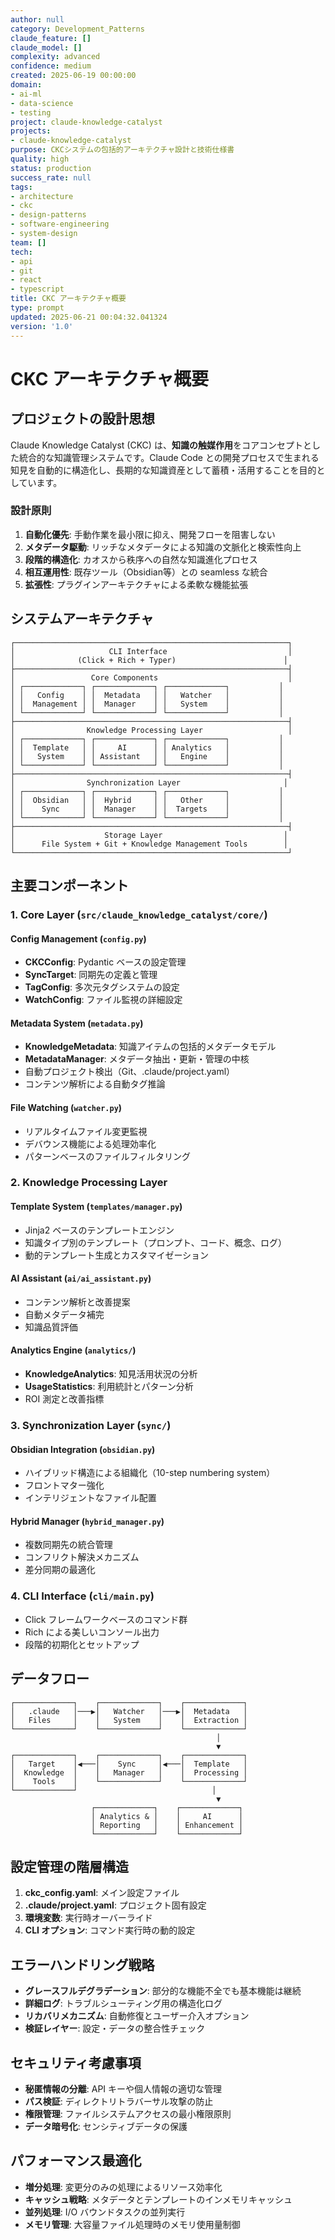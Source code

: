 ```yaml
---
author: null
category: Development_Patterns
claude_feature: []
claude_model: []
complexity: advanced
confidence: medium
created: 2025-06-19 00:00:00
domain:
- ai-ml
- data-science
- testing
project: claude-knowledge-catalyst
projects:
- claude-knowledge-catalyst
purpose: CKCシステムの包括的アーキテクチャ設計と技術仕様書
quality: high
status: production
success_rate: null
tags:
- architecture
- ckc
- design-patterns
- software-engineering
- system-design
team: []
tech:
- api
- git
- react
- typescript
title: CKC アーキテクチャ概要
type: prompt
updated: 2025-06-21 00:04:32.041324
version: '1.0'
---
```


# CKC アーキテクチャ概要

## プロジェクトの設計思想

Claude Knowledge Catalyst (CKC) は、**知識の触媒作用**をコアコンセプトとした統合的な知識管理システムです。Claude Code との開発プロセスで生まれる知見を自動的に構造化し、長期的な知識資産として蓄積・活用することを目的としています。

### 設計原則

1. **自動化優先**: 手動作業を最小限に抑え、開発フローを阻害しない
2. **メタデータ駆動**: リッチなメタデータによる知識の文脈化と検索性向上
3. **段階的構造化**: カオスから秩序への自然な知識進化プロセス
4. **相互運用性**: 既存ツール（Obsidian等）との seamless な統合
5. **拡張性**: プラグインアーキテクチャによる柔軟な機能拡張

## システムアーキテクチャ

```
┌─────────────────────────────────────────────────────────────┐
│                     CLI Interface                           │
│              (Click + Rich + Typer)                        │
├─────────────────────────────────────────────────────────────┤
│                 Core Components                             │
│ ┌─────────────┐ ┌─────────────┐ ┌─────────────┐           │
│ │   Config    │ │  Metadata   │ │   Watcher   │           │
│ │  Management │ │  Manager    │ │   System    │           │
│ └─────────────┘ └─────────────┘ └─────────────┘           │
├─────────────────────────────────────────────────────────────┤
│                Knowledge Processing Layer                   │
│ ┌─────────────┐ ┌─────────────┐ ┌─────────────┐           │
│ │  Template   │ │     AI      │ │ Analytics   │           │
│ │   System    │ │ Assistant   │ │   Engine    │           │
│ └─────────────┘ └─────────────┘ └─────────────┘           │
├─────────────────────────────────────────────────────────────┤
│                Synchronization Layer                       │
│ ┌─────────────┐ ┌─────────────┐ ┌─────────────┐           │
│ │  Obsidian   │ │  Hybrid     │ │   Other     │           │
│ │    Sync     │ │  Manager    │ │  Targets    │           │
│ └─────────────┘ └─────────────┘ └─────────────┘           │
├─────────────────────────────────────────────────────────────┤
│                    Storage Layer                           │
│      File System + Git + Knowledge Management Tools        │
└─────────────────────────────────────────────────────────────┘
```

## 主要コンポーネント

### 1. Core Layer (`src/claude_knowledge_catalyst/core/`)

#### Config Management (`config.py`)
- **CKCConfig**: Pydantic ベースの設定管理
- **SyncTarget**: 同期先の定義と管理
- **TagConfig**: 多次元タグシステムの設定
- **WatchConfig**: ファイル監視の詳細設定

#### Metadata System (`metadata.py`)
- **KnowledgeMetadata**: 知識アイテムの包括的メタデータモデル
- **MetadataManager**: メタデータ抽出・更新・管理の中核
- 自動プロジェクト検出（Git、.claude/project.yaml）
- コンテンツ解析による自動タグ推論

#### File Watching (`watcher.py`)
- リアルタイムファイル変更監視
- デバウンス機能による処理効率化
- パターンベースのファイルフィルタリング

### 2. Knowledge Processing Layer

#### Template System (`templates/manager.py`)
- Jinja2 ベースのテンプレートエンジン
- 知識タイプ別のテンプレート（プロンプト、コード、概念、ログ）
- 動的テンプレート生成とカスタマイゼーション

#### AI Assistant (`ai/ai_assistant.py`)
- コンテンツ解析と改善提案
- 自動メタデータ補完
- 知識品質評価

#### Analytics Engine (`analytics/`)
- **KnowledgeAnalytics**: 知見活用状況の分析
- **UsageStatistics**: 利用統計とパターン分析
- ROI 測定と改善指標

### 3. Synchronization Layer (`sync/`)

#### Obsidian Integration (`obsidian.py`)
- ハイブリッド構造による組織化（10-step numbering system）
- フロントマター強化
- インテリジェントなファイル配置

#### Hybrid Manager (`hybrid_manager.py`)
- 複数同期先の統合管理
- コンフリクト解決メカニズム
- 差分同期の最適化

### 4. CLI Interface (`cli/main.py`)
- Click フレームワークベースのコマンド群
- Rich による美しいコンソール出力
- 段階的初期化とセットアップ

## データフロー

```
┌─────────────┐    ┌─────────────┐    ┌─────────────┐
│   .claude   │───▶│   Watcher   │───▶│  Metadata   │
│   Files     │    │   System    │    │  Extraction │
└─────────────┘    └─────────────┘    └─────────────┘
                                              │
                                              ▼
┌─────────────┐    ┌─────────────┐    ┌─────────────┐
│   Target    │◀───│    Sync     │◀───│  Template   │
│  Knowledge  │    │   Manager   │    │  Processing │
│    Tools    │    └─────────────┘    └─────────────┘
└─────────────┘                              │
                                              ▼
                  ┌─────────────┐    ┌─────────────┐
                  │ Analytics & │    │     AI      │
                  │ Reporting   │    │ Enhancement │
                  └─────────────┘    └─────────────┘
```

## 設定管理の階層構造

1. **ckc_config.yaml**: メイン設定ファイル
2. **.claude/project.yaml**: プロジェクト固有設定
3. **環境変数**: 実行時オーバーライド
4. **CLI オプション**: コマンド実行時の動的設定

## エラーハンドリング戦略

- **グレースフルデグラデーション**: 部分的な機能不全でも基本機能は継続
- **詳細ログ**: トラブルシューティング用の構造化ログ
- **リカバリメカニズム**: 自動修復とユーザー介入オプション
- **検証レイヤー**: 設定・データの整合性チェック

## セキュリティ考慮事項

- **秘匿情報の分離**: API キーや個人情報の適切な管理
- **パス検証**: ディレクトリトラバーサル攻撃の防止
- **権限管理**: ファイルシステムアクセスの最小権限原則
- **データ暗号化**: センシティブデータの保護

## パフォーマンス最適化

- **増分処理**: 変更分のみの処理によるリソース効率化
- **キャッシュ戦略**: メタデータとテンプレートのインメモリキャッシュ
- **並列処理**: I/O バウンドタスクの並列実行
- **メモリ管理**: 大容量ファイル処理時のメモリ使用量制御